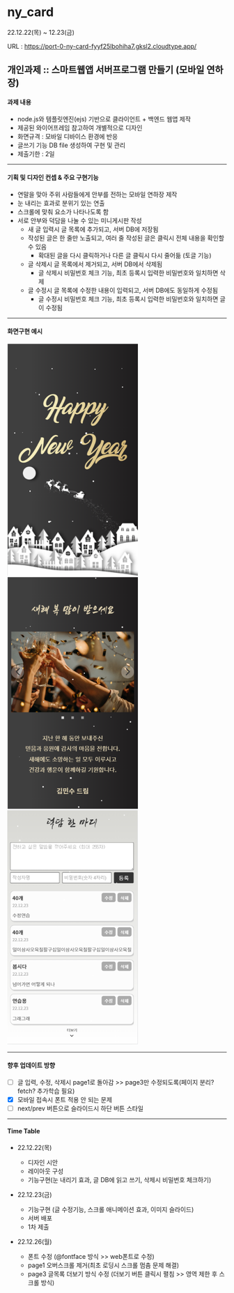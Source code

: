 # ny_card

22.12.22(목) ~ 12.23(금)

URL : https://port-0-ny-card-fyyf25lbohiha7.gksl2.cloudtype.app/

## 개인과제 :: 스마트웹앱 서버프로그램 만들기 (모바일 연하장)

#### 과제 내용
- node.js와 템플릿엔진(ejs) 기반으로 클라이언트 + 백엔드 웹앱 제작
- 제공된 와이어프레임 참고하여 개별적으로 디자인
- 화면규격 : 모바일 디바이스 환경에 반응
- 글쓰기 기능 DB file 생성하여 구현 및 관리
- 제출기한 : 2일
---
#### 기획 및 디자인 컨셉 & 주요 구현기능
- 연말을 맞아 주위 사람들에게 안부를 전하는 모바일 연하장 제작
- 눈 내리는 효과로 분위기 있는 연출
- 스크롤에 맞춰 요소가 나타나도록 함
- 서로 안부와 덕담을 나눌 수 있는 미니게시판 작성 
    - 새 글 입력시 글 목록에 추가되고, 서버 DB에 저장됨
    - 작성된 글은 한 줄만 노출되고, 여러 줄 작성된 글은 클릭시 전체 내용을 확인할 수 있음
        - 확대된 글을 다시 클릭하거나 다른 글 클릭시 다시 줄어듦 (토글 기능)
    - 글 삭제시 글 목록에서 제거되고, 서버 DB에서 삭제됨
        - 글 삭제시 비밀번호 체크 기능, 최초 등록시 입력한 비밀번호와 일치하면 삭제
    - 글 수정시 글 목록에 수정한 내용이 입력되고, 서버 DB에도 동일하게 수정됨
        - 글 수정시 비밀번호 체크 기능, 최초 등록시 입력한 비밀번호와 일치하면 글이 수정됨

---
#### 화면구현 예시

<img src="https://github.com/chunjaeilu/ny_card/blob/master/public/images/%EC%BA%A1%EC%B3%90%EC%9D%B4%EB%AF%B8%EC%A7%80/page1.png?raw=true" width="300"> <img src="https://github.com/chunjaeilu/ny_card/blob/master/public/images/%EC%BA%A1%EC%B3%90%EC%9D%B4%EB%AF%B8%EC%A7%80/page2.png?raw=true" width="300"> <img src="https://github.com/chunjaeilu/ny_card/blob/master/public/images/%EC%BA%A1%EC%B3%90%EC%9D%B4%EB%AF%B8%EC%A7%80/page3.png?raw=true" width="300">


---
#### 향후 업데이트 방향
- [ ] 글 입력, 수정, 삭제시 page1로 돌아감 >> page3만 수정되도록(페이지 분리? fetch? 추가학습 필요)
- [x] 모바일 접속시 폰트 적용 안 되는 문제
- [ ] next/prev 버튼으로 슬라이드시 하단 버튼 스타일 
---

#### Time Table

- 22.12.22(목)
  - 디자인 시안
  - 레이아웃 구성
  - 기능구현(눈 내리기 효과, 글 DB에 읽고 쓰기, 삭제시 비밀번호 체크하기)
  
- 22.12.23(금)
  - 기능구현 (글 수정기능, 스크롤 애니메이션 효과, 이미지 슬라이드)
  - 서버 배포
  - 1차 제출
  
- 22.12.26(월)  
  - 폰트 수정 (@fontface 방식 >> web폰트로 수정)
  - page1 오버스크롤 제거(최초 로딩시 스크롤 멈춤 문제 해결)
  - page3 글목록 더보기 방식 수정 (더보기 버튼 클릭시 펼침 >> 영역 제한 후 스크롤 방식)
